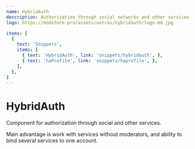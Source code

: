 ```yaml
---
name: HybridAuth
description: Authorization through social networks and other services
logo: https://modstore.pro/assets/extras/hybridauth/logo-md.jpg

items: [
  {
    text: 'Snippets',
    items: [
      { text: 'HybridAuth', link: 'snippets/hybridauth', },
      { text: 'haProfile', link: 'snippets/haprofile', },
    ],
  },
]
---
```

# HybridAuth

Component for authorization through social and other services.

Main advantage is work with services without moderators, and ability to bind several services to one account.
